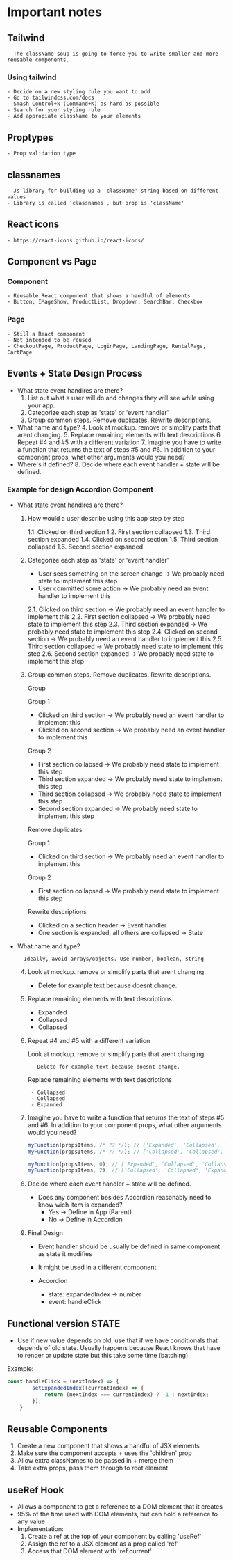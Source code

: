 # Important notes

## Tailwind

    - The className soup is going to force you to write smaller and more reusable components.

### Using tailwind

    - Decide on a new styling rule you want to add
    - Go to tailwindcss.com/docs
    - Smash Control+k (Command+K) as hard as possible
    - Search for your styling rule
    - Add appropiate className to your elements

## Proptypes

    - Prop validation type

## classnames

    - Js library for building up a 'className' string based on different values
    - Library is called 'classnames', but prop is 'className'

## React icons

    - https://react-icons.github.io/react-icons/

## Component vs Page

### Component

    - Reusable React component that shows a handful of elements
    - Button, IMageShow, ProductList, Dropdown, SearchBar, Checkbox

### Page

    - Still a React component
    - Not intended to be reused
    - CheckoutPage, ProductPage, LoginPage, LandingPage, RentalPage, CartPage

## Events + State Design Process

- What state event handlres are there?
    1. List out what a user will do and changes they will see while using your app.
    2. Categorize each step as 'state' or 'event handler'
    3. Group common steps. Remove duplicates. Rewrite descriptions.
- What name and type?
    4. Look at mockup. remove or simplify parts that arent changing.
    5. Replace remaining elements with text descriptions
    6. Repeat #4 and #5 with a different variation
    7. Imagine you have to write a function that returns the text of steps #5 and #6. In addition to your component props, what other arguments would you need?
- Where's it defined?
    8. Decide where each event handler + state will be defined.

### Example for design Accordion Component

- What state event handlres are there?

    1. How would a user describe using this app step by step

        1.1. Clicked on third section
        1.2. First section collapsed
        1.3. Third section expanded
        1.4. Clicked on second section
        1.5. Third section collapsed
        1.6. Second section expanded

    2. Categorize each step as 'state' or 'event handler'

        - User sees something on the screen change -> We probably need state to implement this step
        - User committed some action -> We probably need an event handler to implement this

        2.1. Clicked on third section -> We probably need an event handler to implement this
        2.2. First section collapsed -> We probably need state to implement this step
        2.3. Third section expanded -> We probably need state to implement this step
        2.4. Clicked on second section -> We probably need an event handler to implement this
        2.5. Third section collapsed -> We probably need state to implement this step
        2.6. Second section expanded -> We probably need state to implement this step

    3. Group common steps. Remove duplicates. Rewrite descriptions.

        Group

        Group 1

        - Clicked on third section -> We probably need an event handler to implement this
        - Clicked on second section -> We probably need an event handler to implement this

        Group 2

        - First section collapsed -> We probably need state to implement this step
        - Third section expanded -> We probably need state to implement this step
        - Third section collapsed -> We probably need state to implement this step
        - Second section expanded -> We probably need state to implement this step

        Remove duplicates

        Group 1

        - Clicked on third section -> We probably need an event handler to implement this

        Group 2

        - First section collapsed -> We probably need state to implement this step

        Rewrite descriptions

        - Clicked on a section header -> Event handler
        - One section is expanded, all others are collapsed -> State

- What name and type?

        Ideally, avoid arrays/objects. Use number, boolean, string
    
    4. Look at mockup. remove or simplify parts that arent changing.

        - Delete for example text because doesnt change.
    
    5. Replace remaining elements with text descriptions

        - Expanded
        - Collapsed
        - Collapsed

    6. Repeat #4 and #5 with a different variation

        Look at mockup. remove or simplify parts that arent changing.

            - Delete for example text because doesnt change.
    
        Replace remaining elements with text descriptions

            - Collapsed
            - Collapsed
            - Expanded
    
    7. Imagine you have to write a function that returns the text of steps #5 and #6. In addition to your component props, what other arguments would you need?

        ```javascript
        myFunction(propsItems, /* ?? */); // ['Expanded', 'Collapsed', 'Collapsed']
        myFunction(propsItems, /* ?? */); // ['Collapsed', 'Collapsed', 'Expanded']

        myFunction(propsItems, 0); // ['Expanded', 'Collapsed', 'Collapsed']
        myFunction(propsItems, 2); // ['Collapsed', 'Collapsed', 'Expanded']
        ```

    8. Decide where each event handler + state will be defined.

        - Does any component besides Accordion reasonably need to know wich item is expanded?
            - Yes -> Define in App (Parent)
            - No -> Define in Accordion
        
    9. Final Design

        - Event handler should be usually be defined in same component as state it modifies
        - It might be used in a different component

        - Accordion
            - state: expandedIndex -> number
            - event: handleClick


## Functional version STATE

- Use if new value depends on old, use that if we have conditionals that depends of old state. Usually happens because React knows that have to render or update state but this take some time (batching) 

Example:

```javascript
const handleClick = (nextIndex) => {
        setExpandedIndex((currentIndex) => {
            return (nextIndex === currentIndex) ? -1 : nextIndex;
        });
    }
```

## Reusable Components

1. Create a new component that shows a handful of JSX elements
2. Make sure the component accepts + uses the 'children' prop
3. Allow extra classNames to be passed in + merge them
4. Take extra props, pass them through to root element

## useRef Hook

- Allows a component to get a reference to a DOM element that it creates
- 95% of the time used with DOM elements, but can hold a reference to any value
- Implementation:
    1. Create a ref at the top of your component by calling 'useRef'
    2. Assign the ref to a JSX element as a prop called 'ref'
    3. Access that DOM element with 'ref.current'